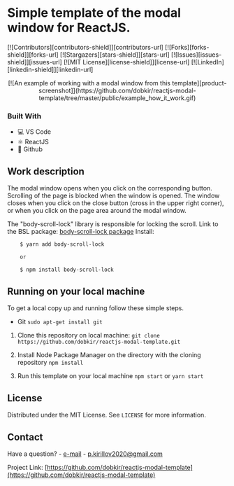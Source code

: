 # Simple template of the modal window for ReactJS.
[![Contributors][contributors-shield]][contributors-url]
[![Forks][forks-shield]][forks-url]
[![Stargazers][stars-shield]][stars-url]
[![Issues][issues-shield]][issues-url]
[![MIT License][license-shield]][license-url]
[![LinkedIn][linkedin-shield]][linkedin-url]

<p align="center">
[![An example of working with a modal window from this template][product-screenshot]](https://github.com/dobkir/reactjs-modal-template/tree/master/public/example_how_it_work.gif)
</p>

<!-- TOOLS -->
### Built With

* 💻 VS Code
* ⚛️ ReactJS
* 🐙 Github

<!-- WORK DESCRIPTION -->
## Work description

The modal window opens when you click on the corresponding button. 
Scrolling of the page is blocked when the window is opened. 
The window closes when you click on the close button (cross in the upper right corner), 
or when you click on the page area around the modal window.

The "body-scroll-lock" library is responsible for locking the scroll. 
Link to the BSL package:
[body-scroll-lock package](https://github.com/willmcpo/body-scroll-lock)
Install:
```sh
    $ yarn add body-scroll-lock

    or

    $ npm install body-scroll-lock
```

<!-- GETTING STARTED -->
## Running on your local machine
To get a local copy up and running follow these simple steps.

* Git
`sudo apt-get install git`

1. Clone this repository on local machine:
`git clone https://github.com/dobkir/reactjs-modal-template.git`

2. Install Node Package Manager on the directory with the cloning repository
`npm install`

3. Run this template on your local machine
`npm start` or `yarn start`

<!-- LICENSE -->
## License

Distributed under the MIT License. See `LICENSE` for more information.



<!-- CONTACT -->
## Contact

Have a question? - [e-mail](p.kirillov2020@gmail.com) - p.kirillov2020@gmail.com

Project Link: [https://github.com/dobkir/reactjs-modal-template](https://github.com/dobkir/reactjs-modal-template)